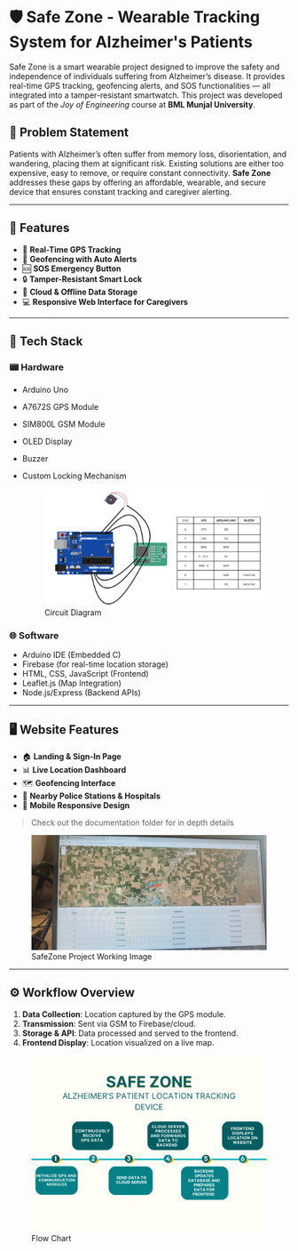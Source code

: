 # 🛡️ Safe Zone - Wearable Tracking System for Alzheimer's Patients

Safe Zone is a smart wearable project designed to improve the safety and independence of individuals suffering from Alzheimer’s disease. It provides real-time GPS tracking, geofencing alerts, and SOS functionalities — all integrated into a tamper-resistant smartwatch. This project was developed as part of the *Joy of Engineering* course at **BML Munjal University**.



## 📌 Problem Statement

Patients with Alzheimer’s often suffer from memory loss, disorientation, and wandering, placing them at significant risk. Existing solutions are either too expensive, easy to remove, or require constant connectivity. **Safe Zone** addresses these gaps by offering an affordable, wearable, and secure device that ensures constant tracking and caregiver alerting.

---

## 🔧 Features

- 📍 **Real-Time GPS Tracking**  
- 🚧 **Geofencing with Auto Alerts**  
- 🆘 **SOS Emergency Button**  
- 🔒 **Tamper-Resistant Smart Lock**  
- 📡 **Cloud & Offline Data Storage**  
- 💻 **Responsive Web Interface for Caregivers**  

---

## 🧰 Tech Stack

### 📟 Hardware
- Arduino Uno
- A7672S GPS Module
- SIM800L GSM Module
- OLED Display
- Buzzer
- Custom Locking Mechanism

   <figure>
  <img src="https://github.com/charan-608/SAFE-ZONE/blob/main/DOCUMENTATION/CIRCUIT_DIAGRAM.png?raw=true" alt="Circuit Diagram" width="450"/>
  <figcaption><strong></strong> Circuit Diagram</figcaption>
</figure>





### 🌐 Software
- Arduino IDE (Embedded C)
- Firebase (for real-time location storage)
- HTML, CSS, JavaScript (Frontend)
- Leaflet.js (Map Integration)
- Node.js/Express (Backend APIs)

---

## 🖥️ Website Features

- 🏠 **Landing & Sign-In Page**
- 📊 **Live Location Dashboard**
- 🗺️ **Geofencing Interface**
- 🚓 **Nearby Police Stations & Hospitals**
- 📱 **Mobile Responsive Design**

> Check out the documentation folder for in depth details
<figure>
  <img src="https://github.com/charan-608/SAFE-ZONE/blob/main/DOCUMENTATION/Working%20images.jpg?raw=true" alt="Demo Screenshot" width="450"/>
  <figcaption><strong></strong> SafeZone Project Working Image</figcaption>
</figure>



---

## ⚙️ Workflow Overview

1. **Data Collection**: Location captured by the GPS module.
2. **Transmission**: Sent via GSM to Firebase/cloud.
3. **Storage & API**: Data processed and served to the frontend.
4. **Frontend Display**: Location visualized on a live map.
 <figure>
  <img src="https://github.com/charan-608/SAFE-ZONE/blob/main/DOCUMENTATION/FLOW_DIAGRAM.png?raw=true" alt="Flow Diagram" width="450"/>
  <figcaption><strong></strong> Flow Chart</figcaption>
</figure>


